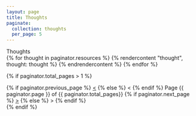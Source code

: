 ```yaml
---
layout: page
title: Thoughts
paginate:
  collection: thoughts
  per_page: 5
---
```


<div role='thoughts-header'>Thoughts</div>
<div role='thoughts-container'>
  {% for thought in paginator.resources %}
    {% rendercontent "thought", thought: thought %}
    {% endrendercontent %}
  {% endfor %}
</div>

{% if paginator.total_pages > 1 %}
  <div class="pagination">
    <span class='pagination-nav'>
      {% if paginator.previous_page %}
        <a href="{{ paginator.previous_page_path }}"><</a>
      {% else %}
        <span class='disabled-nav'><</span>
      {% endif %}
    </span>
    <span>Page {{ paginator.page }} of {{ paginator.total_pages}}</span>
    <span class='pagination-nav'>
      {% if paginator.next_page %}
        <a href="{{ paginator.next_page_path }}">></a>
      {% else %}
        <span class='disabled-nav'>></span>
      {% endif %}
    </span>
  </div>
{% endif %}
